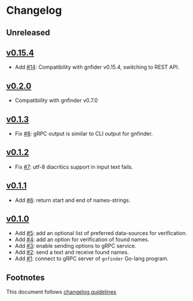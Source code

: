 # Changelog

## Unreleased

## [v0.15.4]

- Add [#14]: Compatibility with gnfider v0.15.4, switching to REST API.

## [v0.2.0]

- Compatibility with gnfinder v0.7.0

## [v0.1.3]

- Fix [#8]: gRPC output is similar to CLI output for gnfinder.

## [v0.1.2]

- Fix [#7]: utf-8 diacritics support in input text fails.

## [v0.1.1]
- Add [#6]: return start and end of names-strings.

## [v0.1.0]

- Add [#5]: add an optional list of preferred data-sources for verification.
- Add [#4]: add an option for verification of found names.
- Add [#3]: enable sending options to gRPC service.
- Add [#2]: send a text and receive found names.
- Add [#1]: connect to gRPC server of `gnfinder` Go-lang program.

## Footnotes

This document follows [changelog guidelines]

[v0.15.4]: https://github.com/GlobalNamesArchitecture/gnfinder/compare/v0.1.0...v0.15.4
[v0.2.0]: https://github.com/GlobalNamesArchitecture/gnfinder/compare/v0.1.3...v0.2.0
[v0.1.3]: https://github.com/GlobalNamesArchitecture/gnfinder/compare/v0.1.2...v0.1.3
[v0.1.2]: https://github.com/GlobalNamesArchitecture/gnfinder/compare/v0.1.1...v0.1.2
[v0.1.1]: https://github.com/GlobalNamesArchitecture/gnfinder/compare/v0.1.0...v0.1.1
[v0.1.0]: https://github.com/GlobalNamesArchitecture/gnfinder/tree/v0.1.0

[#20]: https://github.com/GlobalNamesArchitecture/gnfinder/issues/20
[#19]: https://github.com/GlobalNamesArchitecture/gnfinder/issues/19
[#18]: https://github.com/GlobalNamesArchitecture/gnfinder/issues/18
[#17]: https://github.com/GlobalNamesArchitecture/gnfinder/issues/17
[#16]: https://github.com/GlobalNamesArchitecture/gnfinder/issues/16
[#15]: https://github.com/GlobalNamesArchitecture/gnfinder/issues/15
[#14]: https://github.com/GlobalNamesArchitecture/gnfinder/issues/14
[#13]: https://github.com/GlobalNamesArchitecture/gnfinder/issues/13
[#12]: https://github.com/GlobalNamesArchitecture/gnfinder/issues/12
[#11]: https://github.com/GlobalNamesArchitecture/gnfinder/issues/11
[#10]: https://github.com/GlobalNamesArchitecture/gnfinder/issues/10
[#9]: https://github.com/GlobalNamesArchitecture/gnfinder/issues/9
[#8]: https://github.com/GlobalNamesArchitecture/gnfinder/issues/8
[#7]: https://github.com/GlobalNamesArchitecture/gnfinder/issues/7
[#6]: https://github.com/GlobalNamesArchitecture/gnfinder/issues/6
[#5]: https://github.com/GlobalNamesArchitecture/gnfinder/issues/5
[#4]: https://github.com/GlobalNamesArchitecture/gnfinder/issues/4
[#3]: https://github.com/GlobalNamesArchitecture/gnfinder/issues/3
[#2]: https://github.com/GlobalNamesArchitecture/gnfinder/issues/2
[#1]: https://github.com/GlobalNamesArchitecture/gnfinder/issues/1


[changelog guidelines]: https://github.com/olivierlacan/keep-a-changelog
